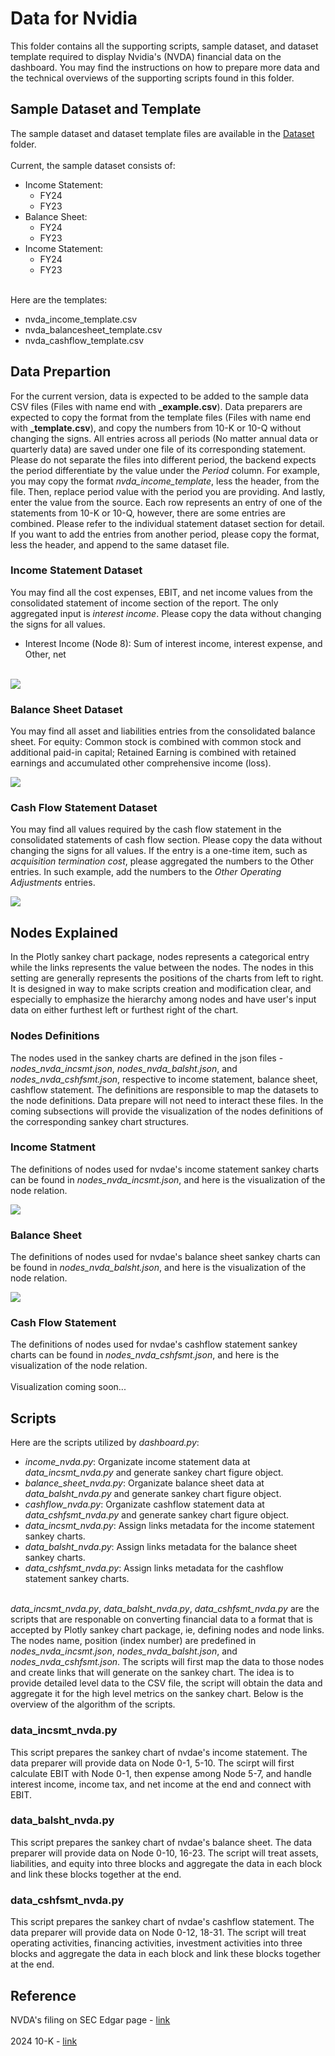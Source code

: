 # Data for Nvidia
This folder contains all the supporting scripts, sample dataset, and dataset template required to display Nvidia's (NVDA) financial data on the dashboard. You may find the instructions on how to prepare more data and the technical overviews of the supporting scripts found in this folder.


## Sample Dataset and Template
The sample dataset and dataset template files are available in the [Dataset](dataset) folder. 
<br><br>
Current, the sample dataset consists of:
<ul>
	<li>Income Statement:<ul>
		<li>FY24</li>
		<li>FY23</li>
		</ul>
	</li>
	<li>Balance Sheet:<ul>
		<li>FY24</li>
		<li>FY23</li>
		</ul>
	</li>
	<li>Income Statement:<ul>
		<li>FY24</li>
		<li>FY23</li>
		</ul>
	</li>
</ul>

<br>
Here are the templates:
<ul>
	<li>nvda_income_template.csv</li>
	<li>nvda_balancesheet_template.csv</li>
	<li>nvda_cashflow_template.csv</li>
</ul>

## Data Prepartion
For the current version, data is expected to be added to the sample data CSV files (Files with name end with <b>\_example.csv</b>). Data preparers are expected to copy the format from the template files (Files with name end with <b>\_template.csv</b>), and copy the numbers from 10-K or 10-Q without changing the signs. All entries across all periods (No matter annual data or quarterly data) are saved under one file of its corresponding statement. Please do not separate the files into different period, the backend expects the period differentiate by the value under the <i>Period</i> column. For example, you may copy the format <i>nvda_income_template</i>, less the header, from the file. Then, replace period value with the period you are providing. And lastly, enter the value from the source. Each row represents an entry of one of the statements from 10-K or 10-Q, however, there are some entries are combined. Please refer to the individual statement dataset section for detail. If you want to add the entries from another period, please copy the format, less the header, and append to the same dataset file.


### Income Statement Dataset
You may find all the cost expenses, EBIT, and net income values from the consolidated statement of income section of the report. The only aggregated input is <i>interest income</i>. Please copy the data without changing the signs for all values.
<br>

<ul>
	<li>Interest Income (Node 8): Sum of interest income, interest expense, and Other, net</li>
</ul>

<br>
<img src=Images/nvda_intinc.png>


### Balance Sheet Dataset
You may find all asset and liabilities entries from the consolidated balance sheet. For equity: Common stock is combined with common stock and additional paid-in capital; Retained Earning is combined with retained earnings and accumulated other comprehensive income (loss).

<img src=Images/nvda_balsht.png>

### Cash Flow Statement Dataset
You may find all values required by the cash flow statement in the consolidated statements of cash flow section. Please copy the data without changing the signs for all values. If the entry is a one-time item, such as <i>acquisition termination cost</i>, please aggregated the numbers to the Other entries. In such example, add the numbers to the <i>Other Operating Adjustments</i> entries.

<img src=Images/nvda_cshfsmt.png>

## Nodes Explained
In the Plotly sankey chart package, nodes represents a categorical entry while the links represents the value between the nodes. The nodes in this setting are generally represents the positions of the charts from left to right. It is designed in way to make scripts creation and modification clear, and especially to emphasize the hierarchy among nodes and have user's input data on either furthest left or furthest right of the chart.

### Nodes Definitions
The nodes used in the sankey charts are defined in the json files - <i>nodes_nvda_incsmt.json</i>, <i>nodes_nvda_balsht.json</i>, and <i>nodes_nvda_cshfsmt.json</i>, respective to income statement, balance sheet, cashflow statement. The definitions are responsible to map the datasets to the node definitions. Data prepare will not need to interact these files. In the coming subsections will provide the visualization of the nodes definitions of the corresponding sankey chart structures.

### Income Statment
The definitions of nodes used for nvdae's income statement sankey charts can be found in <i>nodes_nvda_incsmt.json</i>, and here is the visualization of the node relation.
<br>

<img src=Images/nvda_incsmt_sankey.png>

### Balance Sheet
The definitions of nodes used for nvdae's balance sheet sankey charts can be found in <i>nodes_nvda_balsht.json</i>, and here is the visualization of the node relation.
<br>

<img src=Images/nvda_balsht_sankey.png>

### Cash Flow Statement
The definitions of nodes used for nvdae's cashflow statement sankey charts can be found in <i>nodes_nvda_cshfsmt.json</i>, and here is the visualization of the node relation.
<br><br>
Visualization coming soon...

## Scripts
Here are the scripts utilized by <i>dashboard.py</i>:
<ul>
	<li><i>income_nvda.py</i>: Organizate income statement data at <i>data_incsmt_nvda.py</i> and generate sankey chart figure object.</li>
	<li><i>balance_sheet_nvda.py</i>: Organizate balance sheet data at <i>data_balsht_nvda.py</i> and generate sankey chart figure object.</li>
	<li><i>cashflow_nvda.py</i>: Organizate cashflow statement data at <i>data_cshfsmt_nvda.py</i> and generate sankey chart figure object.</li>
	<li><i>data_incsmt_nvda.py</i>: Assign links metadata for the income statement sankey charts.</li>
	<li><i>data_balsht_nvda.py</i>: Assign links metadata for the balance sheet sankey charts.</li>
	<li><i>data_cshfsmt_nvda.py</i>: Assign links metadata for the cashflow statement sankey charts.</li>
</ul>

<br>
<i>data_incsmt_nvda.py</i>, <i>data_balsht_nvda.py</i>, <i>data_cshfsmt_nvda.py</i> are the scripts that are responable on converting financial data to a format that is accepted by Plotly sankey chart package, ie, defining nodes and node links. The nodes name, position (index number) are predefined in <i>nodes_nvda_incsmt.json</i>, <i>nodes_nvda_balsht.json</i>, and <i>nodes_nvda_cshfsmt.json</i>. The scripts will first map the data to those nodes and create links that will generate on the sankey chart. The idea is to provide detailed level data to the CSV file, the script will obtain the data and aggregate it for the high level metrics on the sankey chart. Below is the overview of the algorithm of the scripts.

### data_incsmt_nvda.py
This script prepares the sankey chart of nvdae's income statement. The data preparer will provide data on Node 0-1, 5-10. The scirpt will first calculate EBIT with Node 0-1, then expense among Node 5-7, and handle interest income, income tax, and net income at the end and connect with EBIT.

### data_balsht_nvda.py
This script prepares the sankey chart of nvdae's balance sheet. The data preparer will provide data on Node 0-10, 16-23. The script will treat assets, liabilities, and equity into three blocks and aggregate the data in each block and link these blocks together at the end.

### data_cshfsmt_nvda.py
This script prepares the sankey chart of nvdae's cashflow statement. The data preparer will provide data on Node 0-12, 18-31. The script will treat operating activities, financing activities, investment activities into three blocks and aggregate the data in each block and link these blocks together at the end.


## Reference
NVDA's filing on SEC Edgar page - <a href="https://www.sec.gov/edgar/browse/?CIK=1045810&owner=exclude">link</a>
<br><br>
2024 10-K - <a href="https://www.sec.gov/Archives/edgar/data/1045810/000104581024000029/nvda-20240128.htm">link</a>